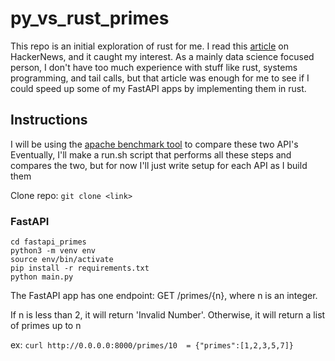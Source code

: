 # py_vs_rust_primes
This repo is an initial exploration of rust for me. I read this [article](https://cantortrading.fi/rust_decimal_str/) on HackerNews, and it caught my interest. As a mainly data science focused person, I don't have too much experience with stuff like rust, systems programming, and tail calls, but that article was enough for me to see if I could speed up some of my FastAPI apps by implementing them in rust.

## Instructions
I will be using the [apache benchmark tool](https://httpd.apache.org/docs/2.4/programs/ab.html) to compare these two API's
Eventually, I'll make a run.sh script that performs all these steps and compares the two, but for now I'll just write setup for each API as I build them

Clone repo: `git clone <link>`
### FastAPI
```
cd fastapi_primes
python3 -m venv env
source env/bin/activate
pip install -r requirements.txt
python main.py
```
The FastAPI app has one endpoint: GET /primes/{n}, where n is an integer.

If n is less than 2, it will return 'Invalid Number'. Otherwise, it will return a list of primes up to n

ex: `curl http://0.0.0.0:8000/primes/10  = {"primes":[1,2,3,5,7]}`

